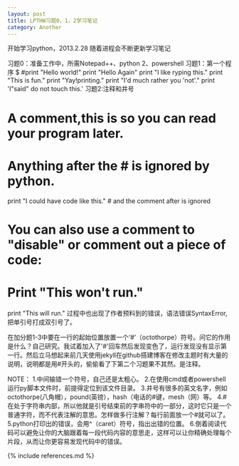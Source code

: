 ```yaml
---
layout: post
title: LPTHW习题0，1，2学习笔记
category: Another
---
```

开始学习python，2013.2.28
随着进程会不断更新学习笔记

习题0：准备工作中，所需Notepad++、python 2、powershell
习题1：第一个程序
$ #print "Hello world!"
print "Hello Again"
print "I like ryping this."
print "This is fun."
print "Yay!printing."
print "I'd much rather you 'not'."
print 'I"said" do not touch this.'
习题2:注释和井号
# A comment,this is so you can read your program later.
# Anything after the # is ignored by python.

print "I could have code like this." # and the comment after is ignored

# You can also use a comment to "disable" or comment out a piece of code:
# Print "This won't run."

print "This will run."
过程中也出现了作者预料到的错误，语法错误SyntaxError,把单引号打成双引号了。

在加分题1-3中要在一行的起始位置放置一个‘#’（octothorpe）符号。问它的作用是什么？自己研究。我试着加入了'#'回车然后发现变色了，运行发现没有显示第一行。然后立马想起来前几天使用jekyll在github搭建博客在修改主题时有大量的说明，说明都是用#开头的，偷偷看了下第二个习题果不其然。是注释。

NOTE：
1.中间输错一个符号，自己还是太粗心。
2.在使用cmd或者powershell运行py脚本文件时，前提得定位到该文件目录。
3.井号有很多的英文名字，例如octothorpe(八角帽），pound(英镑），hash（电话的#键，mesh（网）等。
4.#在处于字符串内部，所以他就是引号结束前的字串符中的一部分，这时它只是一个普通字符，而不代表注解的意思。怎样做多行注解？每行前面放一个#就可以了。
5.python打印出的错误，会用^（caret）符号，指出出错的位置。
6.倒着阅读代码可以避免让你的大脑跟着每一段代码内容的意思走，这样可以让你精确处理每个片段，从而让你更容易发现代码中的错误。



{% include references.md %}
